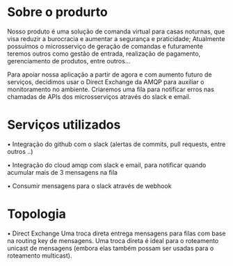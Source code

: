 # Sobre o produrto
Nosso produto é uma solução de comanda virtual para casas noturnas, que visa reduzir a burocracia e aumentar a segurança e praticidade;
Atualmente possuímos o microsserviço de geração de comandas e futuramente teremos outros como gestão de entrada, realização de pagamento, gerenciamento de produtos, entre outros...

Para apoiar nossa aplicação a partir de agora e com aumento futuro de serviços, decidimos usar o Direct Exchange da AMQP para auxiliar o monitoramento no ambiente.
Criaremos uma fila para notificar erros nas chamadas de APIs dos microsserviços através do slack e email.

# Serviços utilizados 
•	Integração do github com o slack (alertas de commits, pull requests, entre outros ..)

•	Integração do cloud amqp com slack e email, para notificar quando acumular mais de 3 mensagens na fila 

•	Consumir mensagens para o slack através de webhook

# Topologia

•	Direct Exchange
Uma troca direta entrega mensagens para filas com base na routing key de mensagens. Uma troca direta é ideal para o roteamento unicast de mensagens (embora elas também possam
ser usadas para o roteamento multicast).



